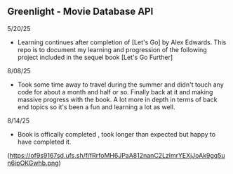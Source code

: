 ## Greenlight - Movie Database API

5/20/25
- Learning continues after completion of [Let's Go] by Alex Edwards. This repo is to document my learning and progression of the following project included in the sequel book [Let's Go Further]

8/08/25
- Took some time away to travel during the summer and didn't touch any code for about a month and half or so. Finally back at it and making massive progress with the book. A lot more in depth in terms of back end topics so it's been a fun and learning a lot as well.

8/14/25
- Book is offically completed , took longer than expected but happy to have completed it.


(https://of9s9167sd.ufs.sh/f/fRrfoMH6JPaA812nanC2LzlmrYEXjJoAk9gq5un6ipOKGwhb.png)
